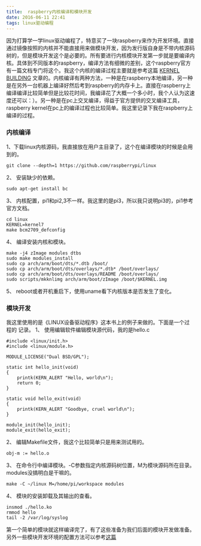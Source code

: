 ```yaml
---
title:  raspberry内核编译和模块开发
date: 2016-06-11 22:41
tags: linux驱动编程
---
```


因为打算学一学linux驱动编程了，特意买了一块raspberry来作为开发环境。直接通过镜像按照的内核并不能直接用来做模块开发，因为发行版自身是不带内核源码树的，但是模块开发这个是必要的。所有要进行内核模块开发第一步就是要编译内核。具体到不同版本的raspberry，编译方法有细微的差别，这个raspberry官方有一篇文档专门将这个。我这个内核的编译过程主要就是参考这篇 [KERNEL BUILDING](https://www.raspberrypi.org/documentation/linux/kernel/building.md) 文章的。内核编译有两种方法，一种是在raspberry本地编译，另一种是在另外一台机器上编译好然后考到raspberry的内存卡上。直接在raspberry上编译编译比较简单但是比较花时间，我编译花了大概一个多小时，我个人认为这速度还可以：）。另一种是在pc上交叉编译，得益于官方提供的交叉编译工具，raspberry kernel在pc上的编译过程也比较简单。我这里记录下我在raspberry上编译的过程。

### 内核编译 ###

1、下载linux内核源码，我直接放在用户主目录了，这个在编译模块的时候是会用到的。
```
git clone --depth=1 https://github.com/raspberrypi/linux
```

2、 安装缺少的依赖。
```
sudo apt-get install bc
```

3、 内核配置，pi1和pi2,3不一样。我这里的是pi3，所以我只说明pi3的，pi1参考官方文档。
```
cd linux
KERNEL=kernel7
make bcm2709_defconfig
```

4、 编译安装内核和模块。

```
make -j4 zImage modules dtbs
sudo make modules_install
sudo cp arch/arm/boot/dts/*.dtb /boot/
sudo cp arch/arm/boot/dts/overlays/*.dtb* /boot/overlays/
sudo cp arch/arm/boot/dts/overlays/README /boot/overlays/
sudo scripts/mkknlimg arch/arm/boot/zImage /boot/$KERNEL.img
```

5、 reboot或者开机重启下，使用uname看下内核版本是否发生了变化。


### 模块开发 ###
我这里使用的是《LINUX设备驱动程序》这本书上的例子来做的。下面是一个过程的 记录。
1、 使用编辑软件编辑模块源代码，我的是hello.c
```
#include <linux/init.h>
#include <linux/module.h>

MODULE_LICENSE("Dual BSD/GPL");

static int hello_init(void)
{
    printk(KERN_ALERT "Hello, world\n");
    return 0;
}

static void hello_exit(void)
{
    printk(KERN_ALERT "Goodbye, cruel world\n");
}

module_init(hello_init);
module_exit(hello_exit);

```

2、 编辑Makefile文件，我这个比较简单只是用来测试用的。
```
obj-m := hello.o
```

3、 在命令行中编译模块。-C参数指定内核源码树位置，M为模块源码所在目录。modules没搞明白是干嘛的。
```
make -C ~/linux M=/home/pi/workspace modules
```

4、 模块的安装卸载及其输出的查看。
```
insmod ./hello.ko
rmmod hello
tail -2 /var/log/syslog
```

第一个简单的模块就这样编译完了，有了这些准备为我们后面的模块开发做准备。另外一些模块开发环境的配置方法可以参考[这篇](http://stackoverflow.com/questions/20167411/how-to-compile-a-kernel-module-for-raspberry-pi)
